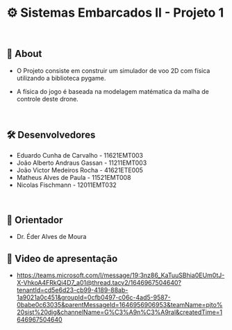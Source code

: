 # ⚙️ Sistemas Embarcados II - Projeto 1
<br>

## 💬 About
- O Projeto consiste em construir um simulador de voo 2D com física utilizando a biblioteca pygame. 

- A física do jogo é baseada na modelagem matématica da malha de controle deste drone.

<br>

## 🛠 Desenvolvedores

 - Eduardo Cunha de Carvalho - 11621EMT003
 - João Alberto Andraus Gassan - 11211EMT003
 - João Victor Medeiros Rocha - 41621ETE005
 - Matheus Alves de Paula - 11521EMT008
 - Nicolas Fischmann - 12011EMT032

<br>
 
 ## 🔭 Orientador

- Dr. Éder Alves de Moura

## 🎥 Video de apresentação

- https://teams.microsoft.com/l/message/19:3nz86_KaTuuSBhia0EUm0tJ-X-VhkoA4FRkQi4D7_a01@thread.tacv2/1646967504640?tenantId=cd5e6d23-cb99-4189-88ab-1a9021a0c451&groupId=0cfb0497-c06c-4ad5-9587-0babe0c63035&parentMessageId=1646956906953&teamName=pjto%20sist%20dig&channelName=G%C3%A9n%C3%A9ral&createdTime=1646967504640
